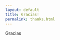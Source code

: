 ```yaml
---
layout: default
title: Gracias!
permalink: thanks.html
---
```


  <div class="row blue">
   Gracias
  </div>

